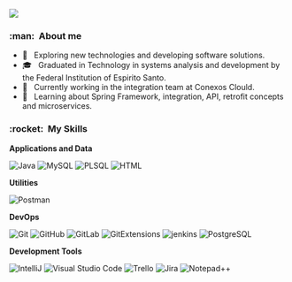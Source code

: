 
![](https://komarev.com/ghpvc/?username=wallaks&color=006bed)

<h3> :man: &nbsp;About me </h3>

- 🤔 &nbsp; Exploring new technologies and developing software solutions.
- 🎓 &nbsp; Graduated in Technology in systems analysis and development by the Federal Institution of Espirito Santo.
- 💼 &nbsp; Currently working in the integration team at Conexos Clould.
- 🌱 &nbsp; Learning about Spring Framework, integration, API, retrofit concepts and microservices.

<h3> :rocket: &nbsp;My Skills </h3>

**Applications and Data**

  ![Java](https://img.shields.io/badge/-Java-333333?style=flat&logo=Java&logoColor=007396)
  ![MySQL](https://img.shields.io/badge/-MySQL-333333?style=flat&logo=mysql)
  ![PLSQL](https://img.shields.io/badge/-PLSQL-333333?style=flat&logo=plsql)
  ![HTML](https://img.shields.io/badge/-HTML-333333?style=flat&logo=HTML)

**Utilities**

  ![Postman](https://img.shields.io/badge/-Postman-333333?style=flat&logo=postman)

**DevOps**

  ![Git](https://img.shields.io/badge/-Git-333333?style=flat&logo=git)
  ![GitHub](https://img.shields.io/badge/-GitHub-333333?style=flat&logo=github)
  ![GitLab](https://img.shields.io/badge/-GitLab-333333?style=flat&logo=gitlab)
  ![GitExtensions](https://img.shields.io/badge/-GitExtensions-333333?style=flat&logo=gitExtensions)
  ![jenkins](https://img.shields.io/badge/-Jenkins-333333?style=flat&logo=jenkins)
  ![PostgreSQL](https://img.shields.io/badge/-PostgreSQL-333333?style=flat&logo=PostgreSQL)
  

**Development Tools**

  ![IntelliJ](https://img.shields.io/badge/-IntelliJ-333333?style=flat&logo=IntelliJ-ide&logoColor=2C2255)
  ![Visual Studio Code](https://img.shields.io/badge/-Visual%20Studio%20Code-333333?style=flat&logo=visual-studio-code&logoColor=007ACC)
  ![Trello](https://img.shields.io/badge/-Trello-333333?style=flat&logo=trello&logoColor=007ACC)
  ![Jira](https://img.shields.io/badge/-Jira-333333?style=flat&logo=jira&logoColor=007ACC)
  ![Notepad++](https://img.shields.io/badge/-Notepad++-333333?style=flat&logo=Notepad++&logoColor=007ACC)
